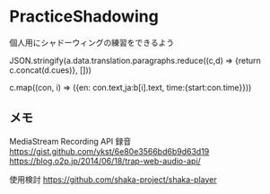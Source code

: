 # PracticeShadowing

個人用にシャドーウィングの練習をできるよう

JSON.stringify(a.data.translation.paragraphs.reduce((c,d) =>  {return c.concat(d.cues)}, []))

c.map((con, i) => ({en: con.text,ja:b[i].text, time:{start:con.time}}))


## メモ
MediaStream Recording API 録音
https://gist.github.com/ykst/6e80e3566bd6b9d63d19
https://blog.o2p.jp/2014/06/18/trap-web-audio-api/

使用検討
https://github.com/shaka-project/shaka-player